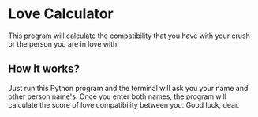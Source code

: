 # Love Calculator

This program will calculate the compatibility that you have with your crush or the person you are in love with.

## How it works?

Just run this Python program and the terminal will ask you your name and other person name's. Once you enter both names, the program will calculate the score of love compatibility between you. Good luck, dear.